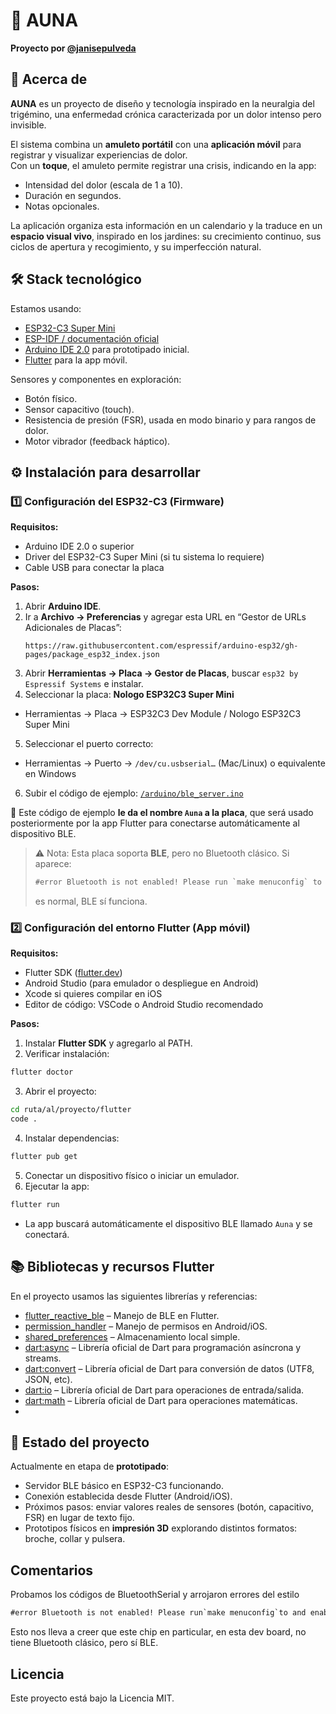 # 🪷 AUNA
**Proyecto por [@janisepulveda](https://github.com/janisepulveda)**

## 📖 Acerca de

**AUNA** es un proyecto de diseño y tecnología inspirado en la neuralgia del trigémino, una enfermedad crónica caracterizada por un dolor intenso pero invisible.  

El sistema combina un **amuleto portátil** con una **aplicación móvil** para registrar y visualizar experiencias de dolor.  
Con un **toque**, el amuleto permite registrar una crisis, indicando en la app:  

- Intensidad del dolor (escala de 1 a 10).  
- Duración en segundos.  
- Notas opcionales.  

La aplicación organiza esta información en un calendario y la traduce en un **espacio visual vivo**, inspirado en los jardines: su crecimiento continuo, sus ciclos de apertura y recogimiento, y su imperfección natural.  

## 🛠️ Stack tecnológico

Estamos usando:  

- [ESP32-C3 Super Mini](https://es.aliexpress.com/item/1005007205044247.html)  
- [ESP-IDF / documentación oficial](https://docs.espressif.com/projects/esp-idf/en/stable/esp32c3/get-started/index.html)  
- [Arduino IDE 2.0](https://www.arduino.cc/en/software) para prototipado inicial.  
- [Flutter](https://flutter.dev/) para la app móvil.

Sensores y componentes en exploración:  
- Botón físico.  
- Sensor capacitivo (touch).  
- Resistencia de presión (FSR), usada en modo binario y para rangos de dolor.  
- Motor vibrador (feedback háptico).  

## ⚙️ Instalación para desarrollar

### 1️⃣ Configuración del ESP32-C3 (Firmware)

**Requisitos:**  
- Arduino IDE 2.0 o superior  
- Driver del ESP32-C3 Super Mini (si tu sistema lo requiere)  
- Cable USB para conectar la placa  

**Pasos:**  
1. Abrir **Arduino IDE**.  
2. Ir a **Archivo → Preferencias** y agregar esta URL en “Gestor de URLs Adicionales de Placas”:  
   ```
   https://raw.githubusercontent.com/espressif/arduino-esp32/gh-pages/package_esp32_index.json
   ```
3. Abrir **Herramientas → Placa → Gestor de Placas**, buscar `esp32 by Espressif Systems` e instalar.  
4. Seleccionar la placa: **Nologo ESP32C3 Super Mini**  
- Herramientas → Placa → ESP32C3 Dev Module / Nologo ESP32C3 Super Mini  
5. Seleccionar el puerto correcto:  
- Herramientas → Puerto → `/dev/cu.usbserial…` (Mac/Linux) o equivalente en Windows  
6. Subir el código de ejemplo: [`/arduino/ble_server.ino`](arduino/ble_server.ino)  

🔹 Este código de ejemplo **le da el nombre `Auna` a la placa**, que será usado posteriormente por la app Flutter para conectarse automáticamente al dispositivo BLE.

> ⚠️ Nota: Esta placa soporta **BLE**, pero no Bluetooth clásico. Si aparece:
>
> ```txt
> #error Bluetooth is not enabled! Please run `make menuconfig` to enable it
> ```
>
> es normal, BLE sí funciona.

### 2️⃣ Configuración del entorno Flutter (App móvil)

**Requisitos:**  
- Flutter SDK ([flutter.dev](https://flutter.dev/docs/get-started/install))  
- Android Studio (para emulador o despliegue en Android)  
- Xcode si quieres compilar en iOS 
- Editor de código: VSCode o Android Studio recomendado  

**Pasos:**  
1. Instalar **Flutter SDK** y agregarlo al PATH.  
2. Verificar instalación:
```bash
flutter doctor
```
3. Abrir el proyecto:
```bash
cd ruta/al/proyecto/flutter
code .
```
4. Instalar dependencias:
```bash
flutter pub get
```
5. Conectar un dispositivo físico o iniciar un emulador.
6. Ejecutar la app:
```bash
flutter run
```
- La app buscará automáticamente el dispositivo BLE llamado `Auna` y se conectará.

## 📚 Bibliotecas y recursos Flutter

En el proyecto usamos las siguientes librerías y referencias:  

- [flutter_reactive_ble](https://pub.dev/packages/flutter_reactive_ble) – Manejo de BLE en Flutter.  
- [permission_handler](https://pub.dev/packages/permission_handler) – Manejo de permisos en Android/iOS.  
- [shared_preferences](https://pub.dev/packages/shared_preferences) – Almacenamiento local simple.  
- [dart:async](https://api.flutter.dev/flutter/dart-async/) – Librería oficial de Dart para programación asíncrona y streams.
- [dart:convert](https://dart.dev/libraries/dart-convert) – Librería oficial de Dart para conversión de datos (UTF8, JSON, etc).
- [dart:io](https://api.dart.dev/stable/dart-io/dart-io-library.html) – Librería oficial de Dart para operaciones de entrada/salida.
- [dart:math](https://dart.dev/libraries/dart-math) – Librería oficial de Dart para operaciones matemáticas.
- 

## 🚀 Estado del proyecto
Actualmente en etapa de **prototipado**:  
- Servidor BLE básico en ESP32-C3 funcionando.  
- Conexión establecida desde Flutter (Android/iOS).  
- Próximos pasos: enviar valores reales de sensores (botón, capacitivo, FSR) en lugar de texto fijo.  
- Prototipos físicos en **impresión 3D** explorando distintos formatos: broche, collar y pulsera.  

## Comentarios

Probamos los códigos de BluetoothSerial y arrojaron errores del estilo

```txt
#error Bluetooth is not enabled! Please run`make menuconfig`to and enable it
```

Esto nos lleva a creer que este chip en particular, en esta dev board, no tiene Bluetooth clásico, pero sí BLE.

## Licencia

Este proyecto está bajo la Licencia MIT.
